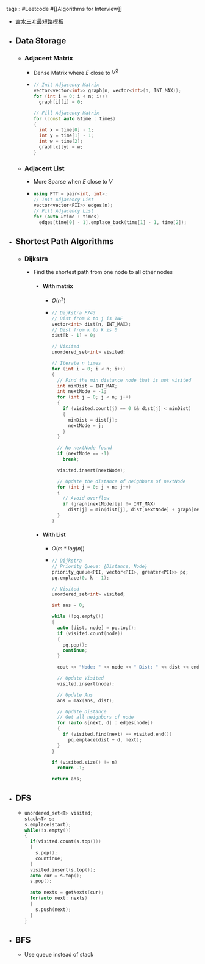 tags:: #Leetcode #[[Algorithms for Interview]]

- [宫水三叶最短路模板](https://mp.weixin.qq.com/s?__biz=MzU4NDE3MTEyMA==&mid=2247488007&idx=1&sn=9d0dcfdf475168d26a5a4bd6fcd3505d&chksm=fd9cb918caeb300e1c8844583db5c5318a89e60d8d552747ff8c2256910d32acd9013c93058f&token=754098973&lang=zh_CN#rd)
- ## Data Storage
	- ### Adjacent Matrix
		- Dense Matrix where $E$ close to $V^2$
		- ```cpp
		  // Init Adjacency Matrix
		  vector<vector<int>> graph(n, vector<int>(n, INT_MAX));
		  for (int i = 0; i < n; i++)
		    graph[i][i] = 0;
		  
		  // Fill Adjacency Matrix
		  for (const auto &time : times)
		  {
		    int x = time[0] - 1;
		    int y = time[1] - 1;
		    int w = time[2];
		    graph[x][y] = w;
		  }
		  ```
	- ### Adjacent List
		- More Sparse when $E$ close to $V$
		- ```cpp
		  using PTT = pair<int, int>;        
		  // Init Adjacency List
		  vector<vector<PII>> edges(n);
		  // Fill Adjacency List
		  for (auto &time : times)
		    edges[time[0] - 1].emplace_back(time[1] - 1, time[2]);
		  ```
- ## Shortest Path Algorithms
	- ### Dijkstra
		- Find the shortest path from one node to all other nodes
			- #### With matrix
				- $O(n^2)$
				- ```cpp
				  // Dijkstra P743
				  // Dist from k to j is INF
				  vector<int> dist(n, INT_MAX);
				  // Dist from k to k is 0
				  dist[k - 1] = 0;
				  
				  // Visited
				  unordered_set<int> visited;
				  
				  // Iterate n times
				  for (int i = 0; i < n; i++)
				  {
				    // Find the min distance node that is not visited
				    int minDist = INT_MAX;
				    int nextNode = -1;
				    for (int j = 0; j < n; j++)
				    {
				      if (visited.count(j) == 0 && dist[j] < minDist)
				      {
				        minDist = dist[j];
				        nextNode = j;
				      }
				    }
				  
				    // No nextNode found
				    if (nextNode == -1)
				      break;
				  
				    visited.insert(nextNode);
				  
				    // Update the distance of neighbors of nextNode
				    for (int j = 0; j < n; j++)
				    {
				      // Avoid overflow
				      if (graph[nextNode][j] != INT_MAX)
				        dist[j] = min(dist[j], dist[nextNode] + graph[nextNode][j]);
				    }
				  }
				  ```
			- #### With List
				- $O(m * log(n))$
				- ```cpp
				  // Dijkstra
				  // Priority Queue: {Distance, Node}
				  priority_queue<PII, vector<PII>, greater<PII>> pq;
				  pq.emplace(0, k - 1);
				  
				  // Visited
				  unordered_set<int> visited;
				  
				  int ans = 0;
				  
				  while (!pq.empty())
				  {
				    auto [dist, node] = pq.top();
				    if (visited.count(node))
				    {
				      pq.pop();
				      continue;
				    }
				  
				    cout << "Node: " << node << " Dist: " << dist << endl;
				  
				    // Update Visited
				    visited.insert(node);
				  
				    // Update Ans
				    ans = max(ans, dist);
				  
				    // Update Distance
				    // Get all neighbors of node
				    for (auto &[next, d] : edges[node])
				    {
				      if (visited.find(next) == visited.end())
				        pq.emplace(dist + d, next);
				    }
				  }
				  
				  if (visited.size() != n)
				    return -1;
				  
				  return ans;
				  ```
- ## DFS
	- ```cpp
	  unordered_set<T> visited;
	  stack<T> s;
	  s.emplace(start);
	  while(!s.empty())
	  {
	    if(visited.count(s.top()))
	    {
	      s.pop();
	      countinue;
	    }
	    visited.insert(s.top());
	    auto cur = s.top();
	    s.pop();
	    
	    auto nexts = getNexts(cur);
	    for(auto next: nexts)
	    {
	      s.push(next);
	    }
	  }
	  ```
- ## BFS
	- Use queue instead of stack